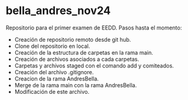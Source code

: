 # bella_andres_nov24
Repositorio para el primer examen de EEDD.
Pasos hasta el momento:
- Creación de repositorio remoto desde git hub.
- Clone del repositorio en local.
- Creación de la estructura de carpetas en la rama main.
- Creación de archivos asociados a cada carpetas.
- Carpetas y archivos staged con el comando add y comiteados.
- Creación del archivo .gitignore.
- Creacion de la rama AndresBella.
- Merge de la rama main con la rama AndresBella.
- Modificación de este archivo.